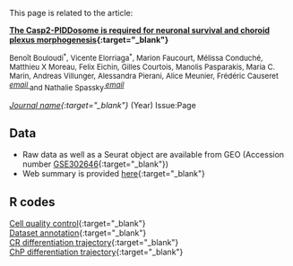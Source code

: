 <head>
  <link href="https://fonts.googleapis.com/icon?family=Material+Icons" rel="stylesheet">
</head>

This page is related to the article:

<b>[The Casp2-PIDDosome is required for neuronal survival and choroid plexus morphogenesis](https://doi.org/){:target="_blank"}</b>  
<p style="font-size:small;">Benoît Bouloudi<sup>*</sup>, Vicente Elorriaga<sup>*</sup>, Marion Faucourt, Mélissa Conduché, Matthieu X Moreau, Felix Eichin, Gilles Courtois, Manolis Pasparakis, Maria C. Marin, Andreas Villunger, Alessandra Pierani, Alice Meunier, Frédéric Causeret<sup><a href="mailto:frederic.causeret@inserm.fr">
    <i class="material-icons" style="font-size:small;">email</i>
  </a></sup> and Nathalie Spassky<sup><a href="mailto:nathalie.spassky@bio.ens.psl.eu">
    <i class="material-icons" style="font-size:small;">email</i>
  </a></sup> </p>
    
<i>[Journal name](https://doi.org/){:target="_blank"}</i> (Year) Issue:Page

## Data
- Raw data as well as a Seurat object are available from GEO (Accession number [GSE302646](https://www.ncbi.nlm.nih.gov/geo/query/acc.cgi?acc=GSE302646){:target="_blank"})
- Web summary is provided [here](./web_summary.html){:target="_blank"}

## R codes
[Cell quality control](./Quality-control.html){:target="_blank"}  
[Dataset annotation](./Cell_types_annotation.html){:target="_blank"}  
[CR differentiation trajectory](./CR_pseudotime_FC.html){:target="_blank"}  
[ChP differentiation trajectory](./ChP_pseudotime_FC.html){:target="_blank"}  
